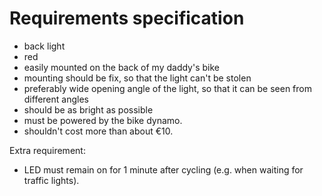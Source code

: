 # Requirements specification #
  * back light
  * red
  * easily mounted on the back of my daddy's bike
  * mounting should be fix, so that the light can't be stolen
  * preferably wide opening angle of the light, so that it can be seen from different angles
  * should be as bright as possible
  * must be powered by the bike dynamo.
  * shouldn't cost more than about €10.

Extra requirement:
  * LED must remain on for 1 minute after cycling (e.g. when waiting for traffic lights).